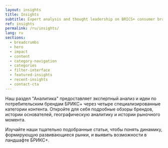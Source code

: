 ```yaml
---
layout: insights
title: Insights
subtitle: Expert analysis and thought leadership on BRICS+ consumer brands
ref: insights
permalink: /ru/insights/
lang: ru
sections:
  - breadcrumbs
  - hero
  - impact
  - content
  - category-navigation
  - categories
  - filter-interface
  - featured-insights
  - recent-insights
  - contact-cta
---
```


Наш раздел "Аналитика" предоставляет экспертный анализ и идеи по потребительским брендам БРИКС+ через четыре специализированные категории контента. Откройте для себя подробные обзоры брендов, истории основателей, географическую аналитику и истории рыночного момента.

Изучайте наши тщательно подобранные статьи, чтобы понять динамику, формирующую развивающиеся рынки, и выявить возможности в ландшафте БРИКС+.


